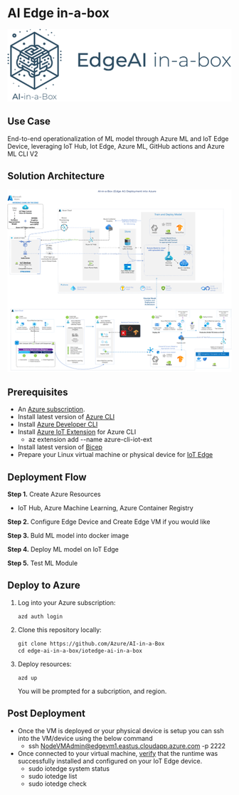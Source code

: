 # AI Edge in-a-box
![Banner](./readme_assets/banner-edgeai-in-a-box.png)

## Use Case
End-to-end operationalization of ML model through Azure ML and IoT Edge Device, leveraging IoT Hub, Iot Edge, Azure ML, GitHub actions and Azure ML CLI V2

## Solution Architecture
<img src="./readme_assets/edgai-iotedge-architecture.png" />


## Prerequisites
* An [Azure subscription](https://azure.microsoft.com/en-us/free/).
* Install latest version of [Azure CLI](https://docs.microsoft.com/en-us/cli/azure/install-azure-cli-windows?view=azure-cli-latest)
* Install [Azure Developer CLI](https://learn.microsoft.com/en-us/azure/developer/azure-developer-cli/install-azd)
* Install [Azure IoT Extension](https://github.com/Azure/azure-iot-cli-extension) for Azure CLI
    * az extension add --name azure-cli-iot-ext
* Install latest version of [Bicep](https://docs.microsoft.com/en-us/azure/azure-resource-manager/bicep/install)
* Prepare your Linux virtual machine or physical device for [IoT Edge](https://learn.microsoft.com/en-us/azure/iot-edge/how-to-provision-single-device-linux-symmetric)

## Deployment Flow
**Step 1.** Create Azure Resources 
* IoT Hub, Azure Machine Learning, Azure Container Registry

**Step 2.** Configure Edge Device and Create Edge VM if you would like

**Step 3.** Buld ML model into docker image

**Step 4.** Deploy ML model on IoT Edge

**Step 5.** Test ML Module

## Deploy to Azure

1. Log into your Azure subscription: 
    ```
    azd auth login
    ```

1. Clone this repository locally: 

    ```
    git clone https://github.com/Azure/AI-in-a-Box
    cd edge-ai-in-a-box/iotedge-ai-in-a-box
    ```

2. Deploy resources:
    ```
    azd up
    ```

    You will be prompted for a subcription, and region.


## Post Deployment
* Once the VM is deployed or your physical device is setup you can ssh into the VM/device using the below command   
    * ssh NodeVMAdmin@edgevm1.eastus.cloudapp.azure.com -p 2222 
* Once connected to your virtual machine, [verify](https://learn.microsoft.com/en-us/azure/iot-edge/quickstart-linux) that the runtime was successfully installed and configured on your IoT Edge device.
    * sudo iotedge system status
    * sudo iotedge list
    * sudo iotedge check